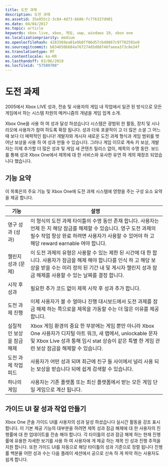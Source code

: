 ```yaml
---
title: 도전 과제
description: 도전 과제
ms.assetid: 35e055c2-3c84-4d73-bb86-fc776327d901
ms.date: 04/04/2017
ms.topic: article
keywords: xbox live, xbox, 게임, uwp, windows 10, xbox one
ms.localizationpriority: medium
ms.openlocfilehash: 4283369ea01e9b8ff06d57cb48867c97782591e9
ms.sourcegitcommit: b034650b684a767274d5d88746faeea373c8e34f
ms.translationtype: MT
ms.contentlocale: ko-KR
ms.lasthandoff: 03/06/2019
ms.locfileid: "57589708"
---
```

# <a name="achievements"></a>도전 과제

2005에서 Xbox LIVE 성과, 전송 및 사용자의 게임 내 작업에서 일관 된 방식으로 모든 게임에서 하는 시스템 차원의 메커니즘의 개념을 게임 업계 소개.

Xbox One을 사용 하 여 성과 달성 하셨습니다 시스템은 광범위 한 활동, 장치 및 시나리오에 사용자가 참여 하도록 확장 됩니다. 성과 더욱 포괄적이 고 더 많은 소셜 그 어느 때 보다 더 매력적인 됩니다! 개발자와 게시자 새로운 도전 과제 형식과 게임 범위를 벗어난 보상을 사용 하 여 성과 만들 수 있습니다. 그러나 게임 이므로 계속 키 보상, 개발자는 이제 추가할 더 많은 성과 및 게임 새 콘텐츠 릴리스 없이, 제목의 수명 동안. 보드를 통해 성과 Xbox One에서 제목에 대 한 서비스와 유사한 유연 하 게의 재창조 되었습니다 했습니다.

## <a name="feature-summary"></a>기능 요약 ##
이 목록은의 주요 기능 및 Xbox One에 도전 과제 시스템에 영향을 주는 구성 요소 요약을 제공 합니다.

기능 | 설명
--- | ---
영구 성과 (성과) | 이 형식의 도전 과제 타이틀의 수명 동안 존재 합니다. 사용자는 언제 든 지 해당 잠금를 해제할 수 있습니다. 영구 도전 과제의 필수 작업 항상 완료 하려면 사용자가 사용할 수 있어야 하 고 해당 reward earnable 여야 합니다.
챌린지 성과 (문제) | 이 도전 과제의 유형은 사용할 수 있는 제한 된 시간에 대 한 합니다. 사용자가 잠금을 해제 해야 합니다를 인식 하 고 해당 보상을 받을 수는 미리 정의 된 기간 내 및 게시자 챌린지 성과 잠금 해제를 사용할 수 있는 날짜를 결정 합니다.
시작 후 성과 | 필요한 추가 코드 없이 제목 시작 후 성과 추가 합니다.
도전 과제 진행 | 이제 사용자가 볼 수 얼마나 진행 대시보드에서 도전 과제를 잠금 해제 하는 쪽으로을 제목을 가동할 수는 더 많은 이유를 제공 합니다.
실질적인 보상을 잠금 해제 | Xbox 게임 환경의 중요 한 부분에는 게임 뿐만 아니라 Xbox One 사용자가 디지털 아트 워크, 새 맵에서, unlockable 문자 및 Xbox Live 성과 통해 임시 stat 상승이 같은 특별 한 게임 관련 보상 잠금을 해제할 수 있습니다.
도전 과제 작업 피드 | 사용자가 어떤 성과 되며 최근에 친구 들 사이에서 널리 사용 되는 보상을 받습니다 되에 쉽게 검색할 수 있습니다.
하나의 게임 | 사용자는 기존 플랫폼 또는 최신 플랫폼에서 받는 모든 게임 단일 게임으로 계산 됩니다.

## <a name="making-achievements-work-well-with-the-guide-ui"></a>가이드 UI 잘 성과 작업 만들기 ##
Xbox One 콘솔 가이드 UI를 사용자의 성과 달성 하셨습니다 실시간 활동을 강조 표시합니다. 이 기본 제공 기능의 대부분을 하려면 제목 성과 잠금 해제에 대 한 사용자의 진행률에 대 한 업데이트를 전송 해야 합니다. 각 타이틀의 성과 잠금 해제 하는 현재 진행률에 유용한 자세한 보기를 사용 하 여 사용자에 게 제공 하는 제목 인 성과 진행 추적을 지원 합니다. 또한 가이드 UI를 자동으로 해당 타이틀의 성과 기준으로 정렬 됩니다 진행률 백분율 어떤 성과 수는 다음 플레이 세션에서 공으로 신속 하 게 파악 하는 사용자도 쉽게 합니다.
